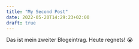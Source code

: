 ```yaml
---
title: "My Second Post"
date: 2022-05-20T14:29:23+02:00
draft: true
---
```


Das ist mein zweiter Blogeintrag. Heute regnets! 😭
